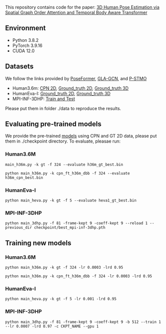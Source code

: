 This repository contains code for the paper:  [3D Human Pose Estimation via Spatial Graph Order
Attention and Temporal Body Aware Transformer
](https://) 

## Environment

* Python 3.8.2
* PyTorch 3.9.16
* CUDA 12.0

## Datasets
We follow the links provided by [PoseFormer](https://github.com/zczcwh/PoseFormer), [GLA-GCN](https://github.com/bruceyo/GLA-GCN), and [P-STMO](https://github.com/patrick-swk/p-stmo) 
- Human3.6m: [CPN 2D](https://drive.google.com/file/d/1ayw5DI-CwD4XGtAu69bmbKVOteDFJhH5/view), [Ground_truth 2D](https://drive.google.com/file/d/1U0Z85HBXutOXKMNOGks4I1ape8hZsAMl/view), [Ground_truth 3D](https://drive.google.com/file/d/13PgVNC-eDkEFoHDHooUGGmlVmOP-ri09/view)
- HumanEva-I: [Ground_truth 2D](https://drive.google.com/file/d/1UuW6iTdceNvhjEY2rFF9mzW93Fi1gMtz/view),  [Ground_truth 3D](https://drive.google.com/file/d/1CtAJR_wTwfh4rEjQKKmABunkyQrvZ6tu/view)  
- MPI-INF-3DHP: [Train and Test](https://drive.google.com/file/d/11eBe175Rgj6IYrwZwa1oXTOyHPxGuWyi/view)

Please put them in folder ./data to reproduce the results. 

## Evaluating pre-trained models

We provide the pre-trained [models](https://drive.google.com/drive/folders/1Lkjr95nv3gDCsLlVcgwfmYZxRDrbLI1p?usp=drive_link) using CPN and GT 2D data, please put them in ./checkpoint directory. To evaluate, pleasae run:

### Human3.6M
```
main_h36m.py -k gt -f 324 --evaluate h36m_gt_best.bin
```
```
python main_h36m.py -k cpn_ft_h36m_dbb -f 324 --evaluate h36m_cpn_best.bin
```

### HumanEva-I
```
python main_heva.py -k gt -f 5 --evaluate heva1_gt_best.bin
```
### MPI-INF-3DHP
```
python main_3dhp.py -f 81 -frame-kept 9 -coeff-kept 9 --reload 1 --previous_dir checkpoint/best_mpi-inf-3dhp.pth
```
## Training new models

### Human3.6M
```
python main_h36m.py -k gt -f 324 -lr 0.0003 -lrd 0.95
```
```
python main_h36m.py -k cpn_ft_h36m_dbb -f 324 -lr 0.0003 -lrd 0.95
```
### HumanEva-I
```
python main_heva.py -k gt -f 5 -lr 0.001 -lrd 0.95 
```
### MPI-INF-3DHP
```
python main_3dhp.py -f 81 -frame-kept 9 -coeff-kept 9 -b 512 --train 1 --lr 0.0007 -lrd 0.97 -c CKPT_NAME --gpu 1
```


